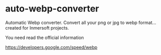 # auto-webp-converter
Automatic Webp converter. Convert all your png or jpg to webp format... created for Inmersoft projects. 

You need read the official information

https://developers.google.com/speed/webp